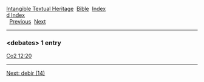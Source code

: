 [Intangible Textual Heritage](../../index)  [Bible](../index) 
[Index](index)   
[d Index](_d_)  
  [Previous](c02890)  [Next](c02892) 

------------------------------------------------------------------------

### &lt;debates&gt; 1 entry

[Co2 12:20](../kjv/co2012.htm#020)  

------------------------------------------------------------------------

[Next: debir (14)](c02892)
